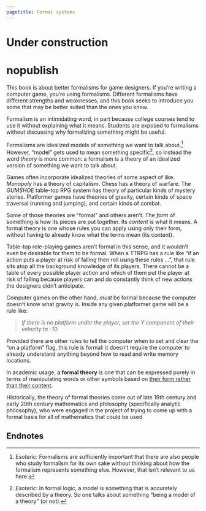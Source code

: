 ```yaml
---
pagetitle: Formal systems
---
```


# Under construction

# nopublish
This book is about better formalisms for game designers.  If you’re writing a computer game, you’re using formalisms.  Different formalisms have different strengths and weaknesses, and this book seeks to introduce you some that may be better suited than the ones you know.

Formalism is an intimidating word, in part because college courses tend to use it without explaining what it means.  Students are exposed to formalisms without discussing why formalizing something might be useful.

Formalisms are idealized models of something we want to talk about.[^1] However, “model” gets used to mean something specific[^2], so instead the word *theory* is more common: a formalism is a theory of an idealized version of something we want to talk about.

Games often incorporate idealized theories of some aspect of like.  *Monopoly* has a theory of capitalism.  Chess has a theory of warfare.  The *GUMSHOE* table-top RPG system has theory of particular kinds of mystery stories.  Platformer games have theories of gravity, certain kinds of space traversal (running and jumping), and certain kinds of combat.

Some of those theories are "formal" and others aren’t.  The *form* of something is how its pieces are put together.  Its *content* is what it means.  A formal theory is one whose rules you can apply using only their form, without having to already know what the terms mean (its content).

Table-top role-playing games aren’t formal in this sense, and it wouldn’t even be desirable for them to be formal.  When a TTRPG has a rule like “if an action puts a player at risk of falling then roll using these rules …”, that rule sits atop all the background knowledge of its players.  There cannot be a table of every possible player action and which of them put the player at risk of falling because players can and do constantly think of new actions the designers didn’t anticipate.  

Computer games on the other hand, *must* be formal because the computer doesn’t know what gravity is.  Inside any given platformer game will be a rule like:

> *If there is no platform under the player, set the Y component of their velocity to -10* 

Provided there are other rules to tell the computer when to set and clear the “on a platform” flag, this rule is formal: it doesn’t require the computer to already understand anything beyond how to read and write memory locations.

In academic usage, a **formal theory** is one that can be expressed purely in terms of manipulating words or other symbols based on [their form rather than their content](form_and_content).

Historically, the theory of formal theories come out of late 19th century and early 20th century mathematics and philosophy (specifically analytic philosophy), who were engaged in the project of trying to come up with a formal basis for all of mathematics that could be used 

## Endnotes
[^1]: *Esoteric*: Formalisms are sufficiently important that there are also people who study formalism for its own sake without thinking about how the formalism represents something else.  However, that isn’t relevant to us here.

[^2]: *Esoteric*: In formal logic, a model is something that is accurately described by a theory.  So one talks about something “being a model of a theory” (or not).